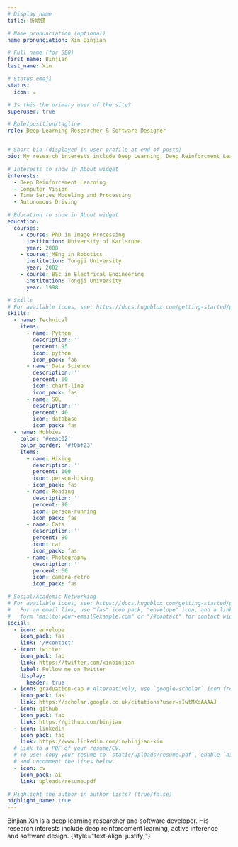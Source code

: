```yaml
---
# Display name
title: 忻斌健

# Name pronunciation (optional)
name_pronunciation: Xin Binjian 

# Full name (for SEO)
first_name: Binjian
last_name: Xin

# Status emoji
status:
  icon: ☕️

# Is this the primary user of the site?
superuser: true

# Role/position/tagline
role: Deep Learning Researcher & Software Designer


# Short bio (displayed in user profile at end of posts)
bio: My research interests include Deep Learning, Deep Reinforcment Learning, Image and Time Series Processing, Autonomous Driving and Software Design.

# Interests to show in About widget
interests:
  - Deep Reinforcement Learning
  - Computer Vision
  - Time Series Modeling and Processing
  - Autonomous Driving

# Education to show in About widget
education:
  courses:
    - course: PhD in Image Processing
      institution: University of Karlsruhe
      year: 2008
    - course: MEng in Robotics
      institution: Tongji University
      year: 2002
    - course: BSc in Electrical Engineering
      institution: Tongji University
      year: 1998

# Skills
# For available icons, see: https://docs.hugoblox.com/getting-started/page-builder/#icons
skills:
  - name: Technical
    items:
      - name: Python
        description: ''
        percent: 95
        icon: python
        icon_pack: fab
      - name: Data Science
        description: ''
        percent: 60
        icon: chart-line
        icon_pack: fas
      - name: SQL
        description: ''
        percent: 40
        icon: database
        icon_pack: fas
  - name: Hobbies
    color: '#eeac02'
    color_border: '#f0bf23'
    items:
      - name: Hiking
        description: ''
        percent: 100
        icon: person-hiking
        icon_pack: fas
      - name: Reading
        description: ''
        percent: 90
        icon: person-running
        icon_pack: fas
      - name: Cats
        description: ''
        percent: 80
        icon: cat
        icon_pack: fas
      - name: Photography
        description: ''
        percent: 60
        icon: camera-retro
        icon_pack: fas

# Social/Academic Networking
# For available icons, see: https://docs.hugoblox.com/getting-started/page-builder/#icons
#   For an email link, use "fas" icon pack, "envelope" icon, and a link in the
#   form "mailto:your-email@example.com" or "/#contact" for contact widget.
social:
  - icon: envelope
    icon_pack: fas
    link: '/#contact'
  - icon: twitter
    icon_pack: fab
    link: https://twitter.com/xinbinjian
    label: Follow me on Twitter
    display:
      header: true
  - icon: graduation-cap # Alternatively, use `google-scholar` icon from `ai` icon pack
    icon_pack: fas
    link: https://scholar.google.co.uk/citations?user=sIwtMXoAAAAJ
  - icon: github
    icon_pack: fab
    link: https://github.com/binjian
  - icon: linkedin
    icon_pack: fab
    link: https://www.linkedin.com/in/binjian-xin
  # Link to a PDF of your resume/CV.
  # To use: copy your resume to `static/uploads/resume.pdf`, enable `ai` icons in `params.yaml`,
  # and uncomment the lines below.
  - icon: cv
    icon_pack: ai
    link: uploads/resume.pdf

# Highlight the author in author lists? (true/false)
highlight_name: true
---
```


Binjian Xin is a deep learning researcher and software developer. His research interests include deep reinforcement learning, active inference and software design.
{style="text-align: justify;"}

